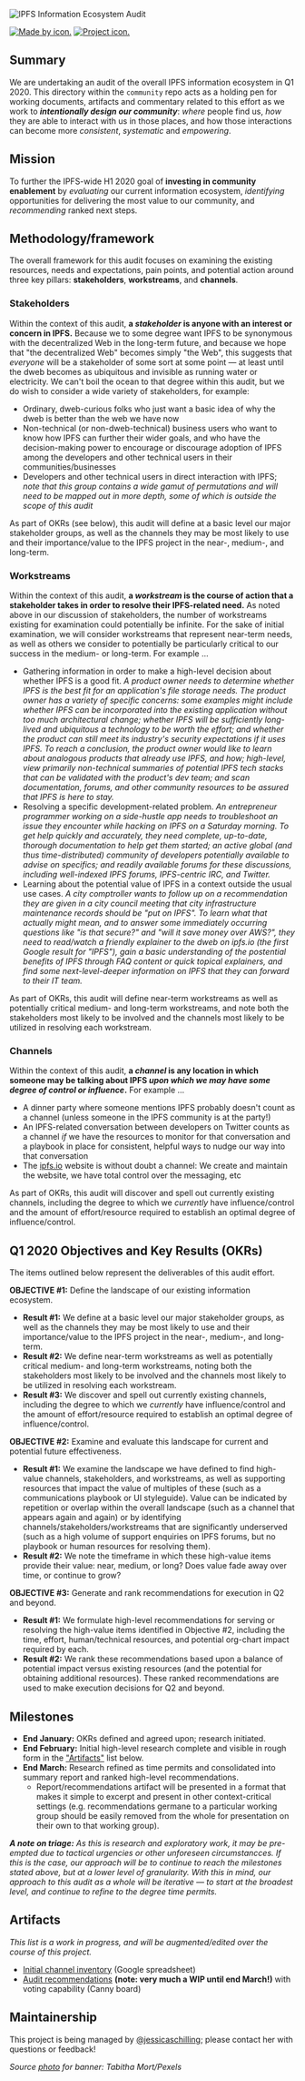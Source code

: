 ![IPFS Information Ecosystem Audit](https://raw.githubusercontent.com/ipfs/community/master/ecosystem-audit/ipfs-ecosystem-header.png "IPFS Information Ecosystem Audit")

[![Made by icon.](https://img.shields.io/badge/made%20by-Protocol%20Labs-blue.svg?style=flat-square)](https://protocol.ai/)
[![Project icon.](https://img.shields.io/badge/project-IPFS-blue.svg?style=flat-square)](http://ipfs.io/)

## Summary
We are undertaking an audit of the overall IPFS information ecosystem in Q1 2020. This directory within the `community` repo acts as a holding pen for working documents, artifacts and commentary related to this effort as we work to ***intentionally design our community***: *where* people find us, *how* they are able to interact with us in those places, and how those interactions can become more *consistent*, *systematic* and *empowering*.

## Mission
To further the IPFS-wide H1 2020 goal of **investing in community enablement** by *evaluating* our current information ecosystem, *identifying* opportunities for delivering the most value to our community, and *recommending* ranked next steps.

## Methodology/framework
The overall framework for this audit focuses on examining the existing resources, needs and expectations, pain points, and potential action around three key pillars: **stakeholders**, **workstreams**, and **channels**.

### Stakeholders
Within the context of this audit, **a *stakeholder* is anyone with an interest or concern in IPFS.** Because we to some degree want IPFS to be synonymous with the decentralized Web in the long-term future, and because we hope that "the decentralized Web" becomes simply "the Web", this suggests that *everyone* will be a stakeholder of some sort at some point — at least until the dweb becomes as ubiquitous and invisible as running water or electricity. We can't boil the ocean to that degree within this audit, but we do wish to consider a wide variety of stakeholders, for example:
- Ordinary, dweb-curious folks who just want a basic idea of why the dweb is better than the web we have now
- Non-technical (or non-dweb-technical) business users who want to know how IPFS can further their wider goals, and who have the decision-making power to encourage or discourage adoption of IPFS among the developers and other technical users in their communities/businesses
- Developers and other technical users in direct interaction with IPFS; *note that this group contains a wide gamut of permutations and will need to be mapped out in more depth, some of which is outside the scope of this audit*

As part of OKRs (see below), this audit will define at a basic level our major stakeholder groups, as well as the channels they may be most likely to use and their importance/value to the IPFS project in the near-, medium-, and long-term.

### Workstreams
Within the context of this audit, **a *workstream* is the course of action that a stakeholder takes in order to resolve their IPFS-related need.** As noted above in our discussion of stakeholders, the number of workstreams existing for examination could potentially be infinite. For the sake of initial examination, we will consider workstreams that represent near-term needs, as well as others we consider to potentially be particularly critical to our success in the medium- or long-term. For example ...
- Gathering information in order to make a high-level decision about whether IPFS is a good fit. *A product owner needs to determine whether IPFS is the best fit for an application's file storage needs. The product owner has a variety of specific concerns: some examples might include whether IPFS can be incorporated into the existing application without too much architectural change; whether IPFS will be sufficiently long-lived and ubiquitous a technology to be worth the effort; and whether the product can still meet its industry's security expectations if it uses IPFS. To reach a conclusion, the product owner would like to learn about analogous products that already use IPFS, and how; high-level, view primarily non-technical summaries of potential IPFS tech stacks that can be validated with the product's dev team; and scan documentation, forums, and other community resources to be assured that IPFS is here to stay.*
- Resolving a specific development-related problem. *An entrepreneur programmer working on a side-hustle app needs to troubleshoot an issue they encounter while hacking on IPFS on a Saturday morning. To get help quickly and accurately, they need complete, up-to-date, thorough documentation to help get them started; an active global (and thus time-distributed) community of developers potentially available to advise on specifics; and readily available forums for these discussions, including well-indexed IPFS forums, IPFS-centric IRC, and Twitter.*
- Learning about the potential value of IPFS in a context outside the usual use cases. *A city comptroller wants to follow up on a recommendation they are given in a city council meeting that city infrastructure maintenance records should be "put on IPFS". To learn what that actually might mean, and to answer some immediately occurring questions like "is that secure?" and "will it save money over AWS?", they need to read/watch a friendly explainer to the dweb on ipfs.io (the first Google result for "IPFS"), gain a basic understanding of the postential benefits of IPFS through FAQ content or quick topical explainers, and find some next-level-deeper information on IPFS that they can forward to their IT team.*

As part of OKRs, this audit will define near-term workstreams as well as potentially critical medium- and long-term workstreams, and note both the stakeholders most likely to be involved and the channels most likely to be utilized in resolving each workstream.

### Channels
Within the context of this audit, **a *channel* is any location in which someone may be talking about IPFS *upon which we may have some degree of control or influence*.** For example ...
- A dinner party where someone mentions IPFS probably doesn't count as a channel (unless someone in the IPFS community is at the party!)
- An IPFS-related conversation between developers on Twitter counts as a channel *if* we have the resources to monitor for that conversation and a playbook in place for consistent, helpful ways to nudge our way into that conversation
- The [ipfs.io](https://ipfs.io) website is without doubt a channel: We create and maintain the website, we have total control over the messaging, etc

As part of OKRs, this audit will discover and spell out currently existing channels, including the degree to which we *currently* have influence/control and the amount of effort/resource required to establish an optimal degree of influence/control.

## Q1 2020 Objectives and Key Results (OKRs)
The items outlined below represent the deliverables of this audit effort.

**OBJECTIVE #1:**  Define the landscape of our existing information ecosystem.
- **Result #1:** We define at a basic level our major stakeholder groups, as well as the channels they may be most likely to use and their importance/value to the IPFS project in the near-, medium-, and long-term.
- **Result #2:** We define near-term workstreams as well as potentially critical medium- and long-term workstreams, noting both the stakeholders most likely to be involved and the channels most likely to be utilized in resolving each workstream.
- **Result #3:** We discover and spell out currently existing channels, including the degree to which we *currently* have influence/control and the amount of effort/resource required to establish an optimal degree of influence/control.

**OBJECTIVE #2:**  Examine and evaluate this landscape for current and potential future effectiveness.
- **Result #1:** We examine the landscape we have defined to find high-value channels, stakeholders, and workstreams, as well as supporting resources that impact the value of multiples of these (such as a communications playbook or UI styleguide). Value can be indicated by repetition or overlap within the overall landscape (such as a channel that appears again and again) or by identifying channels/stakeholders/workstreams that are significantly underserved (such as a high volume of support enquiries on IPFS forums, but no playbook or human resources for resolving them).
- **Result #2:** We note the timeframe in which these high-value items provide their value: near, medium, or long? Does value fade away over time, or continue to grow?

**OBJECTIVE #3:**  Generate and rank recommendations for execution in Q2 and beyond.
- **Result #1:** We formulate high-level recommendations for serving or resolving the high-value items identified in Objective #2, including the time, effort, human/technical resources, and potential org-chart impact required by each.
- **Result #2:** We rank these recommendations based upon a balance of potential impact versus existing resources (and the potential for obtaining additional resources). These ranked recommendations are used to make execution decisions for Q2 and beyond.

## Milestones

- **End January:** OKRs defined and agreed upon; research initiated. 
- **End February:** Initial high-level research complete and visible in rough form in the ["Artifacts"](#Artifacts) list below.
- **End March:** Research refined as time permits and consolidated into summary report and ranked high-level recommendations. 
  - Report/recommendations artifact will be presented in a format that makes it simple to excerpt and present in other context-critical settings (e.g. recommendations germane to a particular working group should be easily removed from the whole for presentation on their own to that working group).

***A note on triage:** As this is research and exploratory work, it may be pre-empted due to tactical urgencies or other unforeseen circumstancces. If this is the case, our approach will be to continue to reach the milestones stated above, but at a lower level of granularity. With this in mind, our approach to this audit as a whole will be iterative — to start at the broadest level, and continue to refine to the degree time permits.*

## Artifacts

*This list is a work in progress, and will be augmented/edited over the course of this project.*

- [Initial channel inventory](https://docs.google.com/spreadsheets/d/1CwHu4yg5BNi0mzRi99RnaA8U-8gJtM-kwswr1ZY0aGg/edit?usp=sharing) (Google spreadsheet)
- [Audit recommendations](https://ipfs.canny.io/ipfs-information-ecosystem-audit-recommendations) **(note: very much a WIP until end March!)** with voting capability (Canny board)

## Maintainership
This project is being managed by [@jessicaschilling](https://github.com/jessicaschilling); please contact her with questions or feedback!

*Source [photo](https://www.pexels.com/photo/photo-of-blue-pink-and-green-led-light-775907/) for banner: Tabitha Mort/Pexels*
